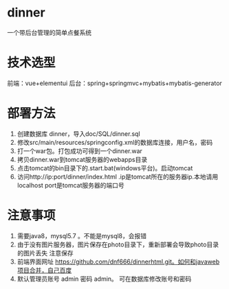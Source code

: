 # dinner

一个带后台管理的简单点餐系统

# 技术选型
 前端：vue+elementui
 后台：spring+springmvc+mybatis+mybatis-generator
 
# 部署方法

1. 创建数据库 dinner，导入doc/SQL/dinner.sql
2. 修改src/main/resources/springconfig.xml的数据库连接，用户名，密码
3. 打一个war包。打包成功可得到一个dinner.war
4. 拷贝dinner.war到tomcat服务器的webapps目录
5. 点击tomcat的bin目录下的.start.bat(windows平台)。启动tomcat
6. 访问http://ip:port/dinner/index.html .ip是tomcat所在的服务器ip.本地请用localhost
port是tomcat服务器的端口号

# 注意事项
1. 需要java8，mysql5.7 。不能是mysql8，会报错
2. 由于没有图片服务器，图片保存在photo目录下，重新部署会导致photo目录的图片丢失
注意保存
3. 前端界面网址 https://github.com/dnf666/dinnerhtml.git。如何和javaweb项目合并，自己百度
4. 默认管理员账号 admin 密码 admin。 可在数据库修改账号和密码

